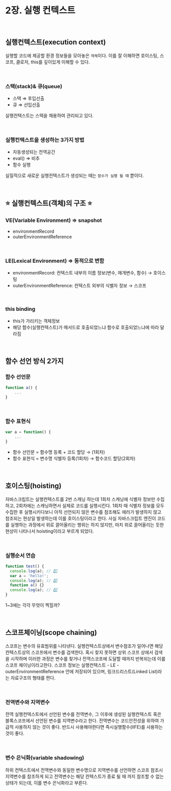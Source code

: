 # 2장. 실행 컨텍스트

<br/>

## 실행컨텍스트(execution context)

실행할 코드에 제공할 환경 정보들을 모아놓은 `객체`이다. 이를 잘 이해하면 호이스팅, 스코프, 클로저, this를 깊이있게 이해할 수 있다.

<br/>

### 스택(stack)& 큐(queue)

- 스택 ⇒ 후입선출
- 큐 ⇒ 선입선출

실행컨텍스트는 스택을 채용하여 관리되고 있다.

<br/>

### 실행컨텍스트을 생성하는 3가지 방법

- 자동생성되는 전역공간
- eval() ⇒ 비추
- 함수 실행

실질적으로 새로운 실행컨텍스트가 생성되는 때는 `함수가 실행 될 때` 뿐이다.

<br/>

## ⭐️ 실행컨텍스트(객체)의 구조 ⭐️

### VE(Variable Environment) ⇒ snapshot

- environmentRecord
- outerEnvironmentReference

<br/>

### LE(Lexical Environment) ⇒ 동적으로 변함

- environmentRecord: 컨텍스트 내부의 이름 정보(변수, 매개변수, 함수) → 호이스팅
- outerEnvironmentReference: 컨텍스트 외부의 식별자 정보 → 스코프

<br/>

### this binding

- this가 가리키는 객체정보
- 해당 함수(실행컨텍스트)가 메서드로 호출되었느냐 함수로 호출되었느냐에 따라 달라짐

<br/>

## 함수 선언 방식 2가지

### 함수 선언문

```jsx
function a() {
	...
}
```

<br/>

### 함수 표현식

```jsx
var a = function() {
	...
}
```

- 함수 선언문 = 함수명 등록 + 코드 할당 → (1회차)
- 함수 표현식 = 변수명 식별자 등록(1회차) → 함수코드 할당(2회차)

<br/>

## 호이스팅(hoisting)

자바스크립트는 실행컨텍스트를 2번 스캐닝 하는데 1회차 스캐닝에 식별자 정보만 수집하고, 2회차에는 스캐닝하면서 실제로 코드를 실행시킨다. 1회차 때 식별자 정보를 모두 수집한 후 실행시키다보니 아직 선언되지 않은 변수를 참조해도 에러가 발생하지 않고 참조되는 현상일 발생하는데 이를 호이스팅이라고 한다. 사실 자바스크립트 엔진이 코드를 실행하는 과정에서 위로 끌어올리는 행위는 하지 않지만, 마치 위로 끌어올리는 듯한 현상이 나타나서 hoisting이라고 부르게 되었다.

<br/>

### 실행순서 연습

```jsx
function test() {
  console.log(a); // 1️⃣
  var a = 'hello!';
  console.log(a); // 2️⃣
  function a() {}
  console.log(a); // 3️⃣
}
```

1~3에는 각각 무엇이 찍힐까?

<br/>

## 스코프체이닝(scope chaining)

스코프는 변수의 유효범위를 나타낸다. 실행컨텍스트상에서 변수참조가 일어나면 해당 컨텍스트상의 스코프에서 변수를 검색한다. 혹시 찾지 못하면 상위 스코프 상에서 검색을 시작하며 이러한 과정은 변수를 찾거나 전역스코프에 도달할 때까지 반복되는데 이를 스코프 체이닝이라고한다. 스코프 정보는 실행컨텍스트 - LE - outerEnvironmentReference 안에 저장되어 있으며, 링크드리스트(Linked List)라는 자료구조의 형태를 띈다.

<br/>

### 전역변수와 지역변수

전역 실행컨텍스트에서 선언된 변수를 전역변수, 그 이후에 생성된 실행컨텍스트 혹은 블록스코프에서 선언된 변수를 지역변수라고 한다. 전역변수는 코드안전성을 위하여 가급적 사용하지 않는 것이 좋다. 반드시 사용해야한다면 즉시실행함수(IIFE)를 사용하는 것이 좋다.

<br/>

### 변수 은닉화(variable shadowing)

하위 컨텍스트에서 전역변수와 동일한 변수명으로 지역변수를 선언하면 스코프 참조시 지역변수를 참조하게 되고 전역변수는 해당 컨텍스트가 종료 될 때 까지 참조할 수 없는 상태가 되는데, 이를 변수 은닉화라고 부른다.
